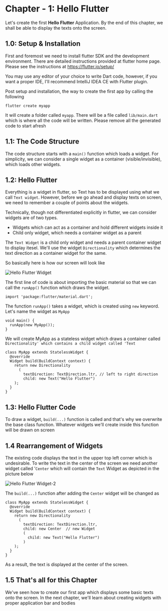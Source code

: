 # Chapter - 1: Hello Flutter

Let's create the first __Hello Flutter__ Application. By the end of this chapter, we shall be able to display the texts onto the screen.

## 1.0: Setup & Installation

First and foremost we need to install flutter SDK and the development environment. There are detailed instructions provided at flutter home page.  Please see the instructions at https://flutter.io/setup/ 

You may use any editor of your choice to write Dart code, however, if you want a proper IDE, I'll recommend IntelliJ IDEA CE with Flutter plugin.

Post setup and installation, the way to create the first app by calling the following

```
flutter create myapp
```

It will create a folder called `myapp`. There will be a file called `lib/main.dart` which is where all the code will be written. Please remove all the generated code to start afresh

## 1.1: The Code Structure

The code structure starts with a `main()` function which loads a widget. For simplicity, we can consider a single widget as a container (visible/invisible), which loads other widgets. 


## 1.2: Hello Flutter 

Everything is a widget in flutter, so Text has to be displayed using what we call `Text widget`. However, before we go ahead and display texts on screen, we need to remember a couple of points about the widgets.

Technically, though not differentiated explicitly in flutter, we can consider widgets are of two types. 
- Widgets which can act as a container and hold different widgets inside it
- Child only widget, which needs a container widget as a parent 
 
The `Text Widget` is a child only widget and needs a parent container widget to display itesel. We'll use the widget `Directionality` which determines the text direction as a container widget for the same.

So basically here is how our screen will look like

![Hello Flutter Widget](https://github.com/DakshHub/Flutter_MobileApp_Development/blob/master/Chapter-%201/Widget%20First.png)


The first line of code is about importing the basic material so that we can call the `runApp()` function which draws the widget.

```
import 'package:flutter/material.dart';
```

The function `runApp()` takes a widget, which is created using `new` keyword. Let's name the widget as `MyApp`

```
void main() {
  runApp(new MyApp());
}

```
We will create MyApp as a stateless widget which draws a container called `Directionality' which contains a child widget called 'Text`

```
class MyApp extends StatelessWidget {
  @override
  Widget build(BuildContext context) {
    return new Directionality
      (
        textDirection: TextDirection.ltr, // left to right direction
        child: new Text("Hello Flutter")
    );
  }
} 

```

## 1.3: Hello Flutter Code

To draw a widget, `build(...)` function is called and that's why we overwrite the base class function. Whatever widgets we'll create inside this function will be drawn on screen

## 1.4 Rearrangement of Widgets

The existing code displays the text in the upper top left corner which is undesirable. To write the text in the center of the screen we need another widget called '`Center` which will contain the `Text` Widget as depicted in the picture below

![Hello Flutter Widget-2](https://github.com/DakshHub/Flutter_MobileApp_Development/blob/master/Chapter-%201/Widget-2.png
)

The `build(...)` function after adding the `Center` widget will be changed as

```
class MyApp extends StatelessWidget {
  @override
  Widget build(BuildContext context) {
    return new Directionality
      (
        textDirection: TextDirection.ltr,
        child: new Center  // new Widget
        (
          child: new Text("Hello Flutter")
        )
    );
  }
} 
```
As a result, the text is displayed at the center of the screen.

## 1.5 That's all for this Chapter

We've seen how to create our first app which displays some basic texts onto the screen. In the next chapter, we'll learn about creating widgets with proper application bar and bodies






